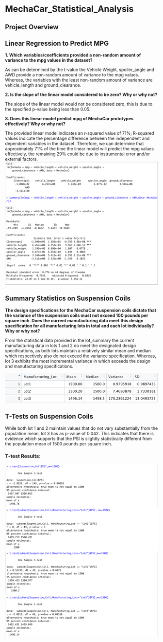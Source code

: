 # MechaCar_Statistical_Analysis

## Project Overview 

## Linear Regression to Predict MPG

**1.	Which variables/coefficients provided a non-random amount of variance to the mpg values in the dataset?**

As can be determined by the t-value the Vehicle Weight, spoiler_angle and AWD provide a non-random amount of variance to the mpg values. Whereas, the           variables with the least non-random amount of variance are vehicle_length and ground_clearance. 
    
**2.	Is the slope of the linear model considered to be zero? Why or why not?**

The slope of the linear model would not be considered zero, this is due to the specified p-value being less than 0.05. 
    
**3.	Does this linear model predict mpg of MechaCar prototypes effectively? Why or why not?**

The provided linear model indicates an r-squared value of 71%; R-squared values indicate the percentage difference between the independent and dependent         variables in the dataset. Therefore, we can determine that approximately 71% of the time the linear model will predict the mpg values effectively, the remaining     29% could be due to instrumental error and/or external factors.  
![Linear_Regression:](./Resources/Linear_Regression.png)

## Summary Statistics on Suspension Coils

**The design specifications for the MechaCar suspension coils dictate that the variance of the suspension coils must not exceed 100 pounds per square inch. Does the current manufacturing data meet this design specification for all manufacturing lots in total and each lot individually? Why or why not?**

From the statistical data provided in the lot_summary the current manufacturing data in lots 1 and 2 do meet the designated design specifications, as both lots maintain a relatively similar mean and median which respectively also do not exceed the variance specification. Whereas, lot 3 exhibits the most incremental variance in which exceeds the design and manufacturing specifications. 

![lot_summary:](./Resources/lot_summary.png)

## T-Tests on Suspension Coils
While both lot 1 and 2 maintain values that do not vary substantially from the population mean, lot 3 has as p-value of 0.042. This indicates that there is evidence which supports that the PSI is slightly statistically different from the population mean of 1500 pounds per square inch. 

 ### T-test Results: 
 
![t_test_total:](./Resources/t_test_total.png) 
![t_test_lot1:](./Resources/t_test_lot1.png) 
![t_test_lot2:](./Resources/t_test_lot2.png) 
![t_test_lot3:](./Resources/t_test_lot3.png) 
